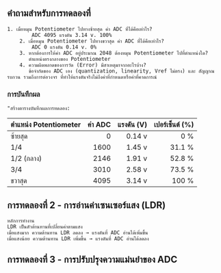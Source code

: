 ## คำถามสำหรับการทดลองที่

```
1. เมื่อหมุน Potentiometer ไปทางซ้ายสุด ค่า ADC ที่ได้คือเท่าไร?
        ADC 4095 แรงดัน 3.14 v. 100%
    2. เมื่อหมุน Potentiometer ไปทางขวาสุด ค่า ADC ที่ได้คือเท่าไร?
        ADC 0 แรงดัน 0.14 v. 0%
    3. หากต้องการให้ค่า ADC อยู่ประมาณ 2048 ต้องหมุน Potentiometer ไปที่ตำแหน่งใด?
       ตำแหน่งตรงกลางของ Potentiometer
    4. ความผิดพลาดของการวัด (Error) มีสาเหตุมาจากอะไรบ้าง?
       ข้อจำกัดของ ADC เอง (quantization, linearity, Vref ไม่ตรง) และ สัญญาณรบกวน รวมถึงการต่อวงจร ที่ทำให้แรงดันจริงไม่ถึงค่าที่กำหนดหรือค่าที่คาดการณ์
```
  ### การบันทึกผล
    "สร้างตารางบันทึกผลการทดลอง:
    
 ตำแหน่ง Potentiometer | ค่า ADC | แรงดัน (V) | เปอร์เซ็นต์ (%) |
|---|---:|---:|---:|
| ซ้ายสุด | 0 | 0.14 v | 0 % |  
| 1/4 | 1600 | 1.45 v | 31.1 % |  
| 1/2 (กลาง) | 2146 | 1.91 v  | 52.8 % |  
| 3/4 | 3010 | 2.58 v | 73.5 % |  
| ขวาสุด| 4095 | 3.14 v | 100 % |

## การทดลองที่ 2 - การอ่านค่าเซนเซอร์แสง (LDR)

```
หลักการทำงาน
LDR เป็นตัวต้านทานที่เปลี่ยนค่าตามแสง
เมื่อแสงมาก ความต้านทาน LDR ลดลง → แรงดันที่ ADC อ่านได้เพิ่มขึ้น
เมื่อแสงน้อย ความต้านทาน LDR เพิ่มขึ้น → แรงดันที่ ADC อ่านได้ลดลง
```
## การทดลองที่ 3 - การปรับปรุงความแม่นยำของ ADC
